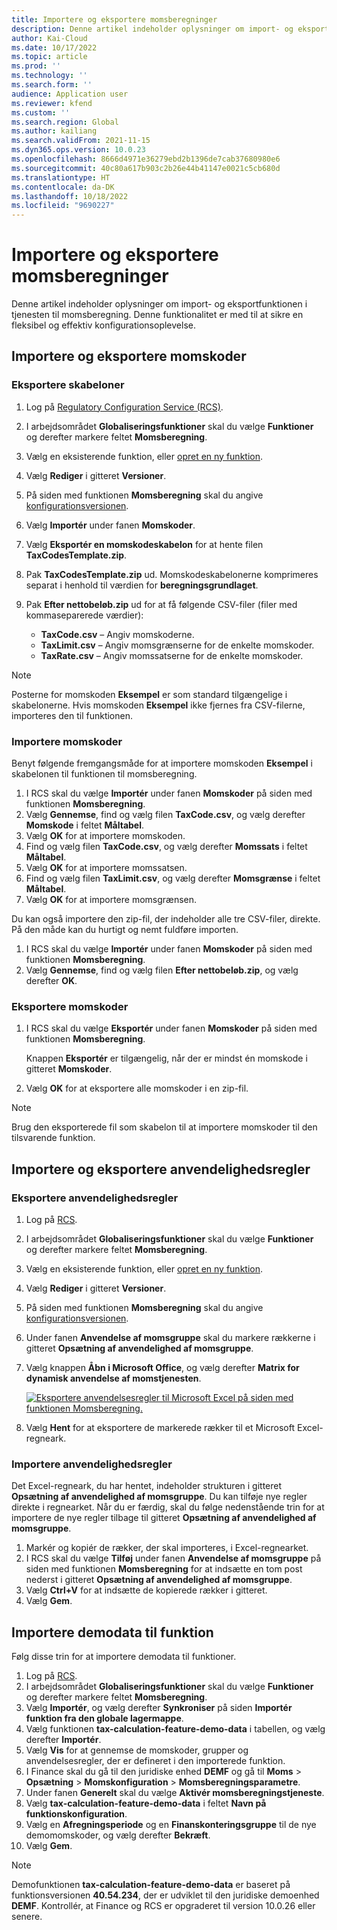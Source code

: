 ```yaml
---
title: Importere og eksportere momsberegninger
description: Denne artikel indeholder oplysninger om import- og eksportfunktionen i tjenesten til momsberegning.
author: Kai-Cloud
ms.date: 10/17/2022
ms.topic: article
ms.prod: ''
ms.technology: ''
ms.search.form: ''
audience: Application user
ms.reviewer: kfend
ms.custom: ''
ms.search.region: Global
ms.author: kailiang
ms.search.validFrom: 2021-11-15
ms.dyn365.ops.version: 10.0.23
ms.openlocfilehash: 8666d4971e36279ebd2b1396de7cab37680980e6
ms.sourcegitcommit: 40c80a617b903c2b26e44b41147e0021c5cb680d
ms.translationtype: HT
ms.contentlocale: da-DK
ms.lasthandoff: 10/18/2022
ms.locfileid: "9690227"
---
```

# <a name="import-and-export-tax-calculations"></a>Importere og eksportere momsberegninger

Denne artikel indeholder oplysninger om import- og eksportfunktionen i tjenesten til momsberegning. Denne funktionalitet er med til at sikre en fleksibel og effektiv konfigurationsoplevelse.

## <a name="import-and-export-tax-codes"></a>Importere og eksportere momskoder

### <a name="export-templates"></a>Eksportere skabeloner

1. Log på [Regulatory Configuration Service (RCS)](https://marketing.configure.global.dynamics.com/).
2. I arbejdsområdet **Globaliseringsfunktioner** skal du vælge **Funktioner** og derefter markere feltet **Momsberegning**.
3. Vælg en eksisterende funktion, eller [opret en ny funktion](global-get-started-with-tax-calculation-service.md#set-up-tax-calculation-in-rcs).
4. Vælg **Rediger** i gitteret **Versioner**.
5. På siden med funktionen **Momsberegning** skal du angive [konfigurationsversionen](global-get-started-with-tax-calculation-service.md#set-up-tax-calculation-in-rcs).
6. Vælg **Importér** under fanen **Momskoder**.
7. Vælg **Eksportér en momskodeskabelon** for at hente filen **TaxCodesTemplate.zip**.
8. Pak **TaxCodesTemplate.zip** ud. Momskodeskabelonerne komprimeres separat i henhold til værdien for **beregningsgrundlaget**.
9. Pak **Efter nettobeløb.zip** ud for at få følgende CSV-filer (filer med kommaseparerede værdier):

    - **TaxCode.csv** – Angiv momskoderne.
    - **TaxLimit.csv** – Angiv momsgrænserne for de enkelte momskoder.
    - **TaxRate.csv** – Angiv momssatserne for de enkelte momskoder.

> [!NOTE]
> Posterne for momskoden **Eksempel** er som standard tilgængelige i skabelonerne. Hvis momskoden **Eksempel** ikke fjernes fra CSV-filerne, importeres den til funktionen.

### <a name="import-tax-codes"></a>Importere momskoder

Benyt følgende fremgangsmåde for at importere momskoden **Eksempel** i skabelonen til funktionen til momsberegning.

1. I RCS skal du vælge **Importér** under fanen **Momskoder** på siden med funktionen **Momsberegning**.
2. Vælg **Gennemse**, find og vælg filen **TaxCode.csv**, og vælg derefter **Momskode** i feltet **Måltabel**.
3. Vælg **OK** for at importere momskoden.
4. Find og vælg filen **TaxCode.csv**, og vælg derefter **Momssats** i feltet **Måltabel**.
5. Vælg **OK** for at importere momssatsen.
6. Find og vælg filen **TaxLimit.csv**, og vælg derefter **Momsgrænse** i feltet **Måltabel**.
7. Vælg **OK** for at importere momsgrænsen.

Du kan også importere den zip-fil, der indeholder alle tre CSV-filer, direkte. På den måde kan du hurtigt og nemt fuldføre importen.

1. I RCS skal du vælge **Importér** under fanen **Momskoder** på siden med funktionen **Momsberegning**.
2. Vælg **Gennemse**, find og vælg filen **Efter nettobeløb.zip**, og vælg derefter **OK**.

### <a name="export-tax-codes"></a>Eksportere momskoder

1. I RCS skal du vælge **Eksportér** under fanen **Momskoder** på siden med funktionen **Momsberegning**.

    Knappen **Eksportér** er tilgængelig, når der er mindst én momskode i gitteret **Momskoder**.

2. Vælg **OK** for at eksportere alle momskoder i en zip-fil.

> [!NOTE]
> Brug den eksporterede fil som skabelon til at importere momskoder til den tilsvarende funktion.

## <a name="import-and-export-applicability-rules"></a>Importere og eksportere anvendelighedsregler

### <a name="export-applicability-rules"></a>Eksportere anvendelighedsregler

1. Log på [RCS](https://marketing.configure.global.dynamics.com/).
2. I arbejdsområdet **Globaliseringsfunktioner** skal du vælge **Funktioner** og derefter markere feltet **Momsberegning**.
3. Vælg en eksisterende funktion, eller [opret en ny funktion](global-get-started-with-tax-calculation-service.md#set-up-tax-calculation-in-rcs).
4. Vælg **Rediger** i gitteret **Versioner**.
5. På siden med funktionen **Momsberegning** skal du angive [konfigurationsversionen](global-get-started-with-tax-calculation-service.md#set-up-tax-calculation-in-rcs).
6. Under fanen **Anvendelse af momsgruppe** skal du markere rækkerne i gitteret **Opsætning af anvendelighed af momsgruppe**.
7. Vælg knappen **Åbn i Microsoft Office**, og vælg derefter **Matrix for dynamisk anvendelse af momstjenesten**.

    [![Eksportere anvendelsesregler til Microsoft Excel på siden med funktionen Momsberegning.](./media/tax-cal-import-export-1.png)](./media/tax-cal-import-export-1.png)

8. Vælg **Hent** for at eksportere de markerede rækker til et Microsoft Excel-regneark.

### <a name="import-applicability-rules"></a>Importere anvendelighedsregler

Det Excel-regneark, du har hentet, indeholder strukturen i gitteret **Opsætning af anvendelighed af momsgruppe**. Du kan tilføje nye regler direkte i regnearket. Når du er færdig, skal du følge nedenstående trin for at importere de nye regler tilbage til gitteret **Opsætning af anvendelighed af momsgruppe**.

1. Markér og kopiér de rækker, der skal importeres, i Excel-regnearket.
2. I RCS skal du vælge **Tilføj** under fanen **Anvendelse af momsgruppe** på siden med funktionen **Momsberegning** for at indsætte en tom post nederst i gitteret **Opsætning af anvendelighed af momsgruppe**.
3. Vælg **Ctrl+V** for at indsætte de kopierede rækker i gitteret.
4. Vælg **Gem**.

## <a name="import-feature-demo-data"></a>Importere demodata til funktion

Følg disse trin for at importere demodata til funktioner.

1. Log på [RCS](https://marketing.configure.global.dynamics.com/).
2. I arbejdsområdet **Globaliseringsfunktioner** skal du vælge **Funktioner** og derefter markere feltet **Momsberegning**.
3. Vælg **Importér**, og vælg derefter **Synkroniser** på siden **Importér funktion fra den globale lagermappe**. 
4. Vælg funktionen **tax-calculation-feature-demo-data** i tabellen, og vælg derefter **Importér**.
5. Vælg **Vis** for at gennemse de momskoder, grupper og anvendelsesregler, der er defineret i den importerede funktion.
6. I Finance skal du gå til den juridiske enhed **DEMF** og gå til **Moms** \> **Opsætning** \> **Momskonfiguration** \> **Momsberegningsparametre**.
7. Under fanen **Generelt** skal du vælge **Aktivér momsberegningstjeneste**.
8. Vælg **tax-calculation-feature-demo-data** i feltet **Navn på funktionskonfiguration**.
9. Vælg en **Afregningsperiode** og en **Finanskonteringsgruppe** til de nye demomomskoder, og vælg derefter **Bekræft**.
10. Vælg **Gem**.

> [!NOTE]
> Demofunktionen **tax-calculation-feature-demo-data** er baseret på funktionsversionen **40.54.234**, der er udviklet til den juridiske demoenhed **DEMF**. Kontrollér, at Finance og RCS er opgraderet til version 10.0.26 eller senere.
